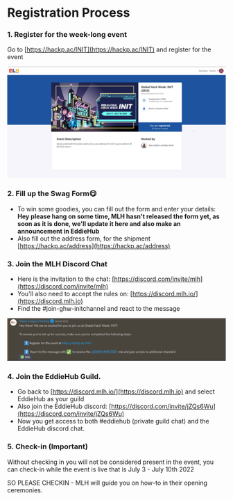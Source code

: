 # Registration Process

### 1. Register for the week-long event

Go to [https://hackp.ac/INIT](https://hackp.ac/INIT) and register for the event

![](<../.gitbook/assets/Screenshot 2022-05-29 121218.png>)

### 2. Fill up the Swag Form😋

* To win some goodies, you can fill out the form and enter your details: **Hey please hang on some time, MLH hasn't released the form yet, as soon as it is done, we'll update it here and also make an announcement in EddieHub**
* Also fill out the address form, for the shipment [https://hackp.ac/address](https://hackp.ac/address)

### 3. Join the MLH Discord Chat

* Here is the invitation to the chat: [https://discord.com/invite/mlh](https://discord.com/invite/mlh)
* You'll also need to accept the rules on: [https://discord.mlh.io/](https://discord.mlh.io)
* Find the #join-ghw-initchannel and react to the message

![](<../.gitbook/assets/Screenshot 2022-05-29 120639.png>)

### 4. Join the EddieHub Guild.

* Go back to [https://discord.mlh.io/](https://discord.mlh.io) and select EddieHub as your guild
* Also join the EddieHub discord: [https://discord.com/invite/jZQs6Wu](https://discord.com/invite/jZQs6Wu)
* Now you get access to both #eddiehub (private guild chat) and the EddieHub discord chat.

### 5. Check-in (Important)

Without checking in you will not be considered present in the event, you can check-in while the event is live that is July 3 - July 10th 2022

SO PLEASE CHECKIN - MLH will guide you on how-to in their opening ceremonies.
